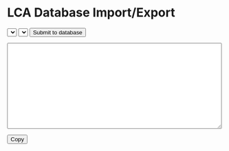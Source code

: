 #  LCA Database Import/Export

<select id="company-dropdown"></select>
<select id="workorder-dropdown"></select>
<button id="submit-db">Submit to database</button>

<textarea id="tsv-data" class="editBoxes" type="textarea" cols="30" rows="5" wrap="hard"> </textarea>

<button id="btn-copy">Copy</button>

<style>

.editBoxes {
  color: var (--clrText);
  white-space: nowrap;  overflow: auto;
  width: 99%;
  height: 200px;
  min-width: 40%;
  max-width: 99%;
  min-height: 50px;
  resize: vertical;
  -webkit-box-sizing: border-box;
  /* Safari/Chrome, other WebKit */
  -moz-box-sizing: border-box;
  /* Firefox, other Gecko */
  box-sizing: border-box;
  /* Opera/IE 8+ */
}

button {
  opacity: 1;
}

</style>

<script>
poc2go.dom['btn-copy'].addEventListener("click", (evt) => {
  var copyText = poc2go.dom['tsv-data'];
  copyText.select();
  copyText.setSelectionRange(0, 99999); /*For mobile devices*/
  document.execCommand("copy");
  poc2go.dom['btn-copy'].innerHTML = 'Copied!';
  setTimeout(()=> {
    poc2go.dom['btn-copy'].innerHTML = 'Copy';
    copyText.setSelectionRange(0,0);
  }, 1000);
})

poc2go.dom['tsv-data'].addEventListener("paste", (evt) => {
  var copyText = poc2go.dom['tsv-data'];
  copyText.select();
  copyText.setSelectionRange(0, 99999); /*For mobile devices*/
}, true);

poc2go.dom['company-dropdown'].addEventListener("change", (evt) => {
  changeCompany(evt.target.value);
}, false);

poc2go.dom['workorder-dropdown'].addEventListener("change", (evt) => {
  changeWorkorder(evt.target.value);
}, false);


poc2go.dom['submit-db'].addEventListener('click', (event) => {
let value = poc2go.dom['tsv-data'].value;
  postText(`${poc2go.config.lca.workorderDb}sheet/update`, value)
  .then(txt => poc2go.dom['tsv-data'].value = txt)
}, false);

  async function postText(url, data = '') {
    // Default options are marked with *
    const response = await fetch(url, {
      method: 'POST', // *GET, POST, PUT, DELETE, etc.
      mode: 'cors', // no-cors, *cors, same-origin
      cache: 'no-cache', // *default, no-cache, reload, force-cache, only-if-cached
      credentials: 'same-origin', // include, *same-origin, omit
      headers: {
        'Content-Type': 'text/plain'
        // 'Content-Type': 'application/json'
        // 'Content-Type': 'application/x-www-form-urlencoded',
      },
      redirect: 'follow', // manual, *follow, error
      referrerPolicy: 'no-referrer', // no-referrer, *no-referrer-when-downgrade, origin, origin-when-cross-origin, same-origin, strict-origin, strict-origin-when-cross-origin, unsafe-url
      body: data // body data type must match "Content-Type" header
    });
    return response.text();//.json(); // parses JSON response into native JavaScript objects
  }

// --------


const listAllCompanies = () => {
poc2go.fetch.json(`${poc2go.config.lca.workorderDb}list/company`)
.then(data => {
  let options = [`<option value="workorders">(select company or workorder)</option>`];
  for (const item of data) {
    options.push(`<option value="${item._id}">${item.name}</option>`);
  }
  poc2go.dom['company-dropdown'].innerHTML = options.join('\n');
})
}

const listAllAircraft = () => {
poc2go.fetch.json(`${poc2go.config.lca.workorderDb}list/aircraft`)
  .then(data => {
  let options = [`<option value="none">(Not selected)</option>`];
  for (const item of data) {
    options.push(`<option value="${item._id}">${item.name}</option>`);
  }
  poc2go.dom['aircraft-dropdown'].innerHTML = options.join('\n');
})
}

const listAllWorkorders = () => {
poc2go.fetch.json(`${poc2go.config.lca.workorderDb}list/workorder`)
  .then(data => {
  let options = [`<option value="companies">(company)</option>`];
  for (const item of data) {
    options.push(`<option value="${item._id}">${item.name}</option>`);
  }
  poc2go.dom['workorder-dropdown'].innerHTML = options.join('\n');
})
}

const changeCompany = (value) => {
  if (value === 'workorders') return listAllWorkorders();
  poc2go.fetch.text(`${poc2go.config.lca.workorderDb}sheet/company/${value}`)
  .then((content) => {
  console.log('company value', value);
    poc2go.dom['tsv-data'].value = content;
    let options = [`<option value="companies">(company)</option>`];
    let lines = content.split('\n');
    for (const line of lines) {
      let fields = line.split('\t');
      if (fields[2] === 'workorder') {
      options.push(`<option value="${fields[1]}">${fields[3]}</option>`);
	  }
	}
	poc2go.dom['workorder-dropdown'].innerHTML = options.join('\n');
  })
}

const changeWorkorder = (value) => {
  if (value === 'companies') {
    changeCompany(poc2go.dom['company-dropdown'].value);
    return;	
  }
  poc2go.fetch.text(`${poc2go.config.lca.workorderDb}sheet/workorder/${value}`)
  .then((content) => {
    poc2go.dom['tsv-data'].value = content;
  })
}

listAllCompanies();
//listAllAircraft();
listAllWorkorders();

</script>

